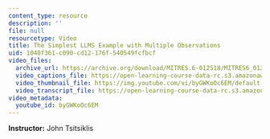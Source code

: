 ```yaml
---
content_type: resource
description: ''
file: null
resourcetype: Video
title: The Simplest LLMS Example with Multiple Observations
uid: 1040f361-c090-cd12-176f-540549fcfbcf
video_files:
  archive_url: https://archive.org/download/MITRES.6-012S18/MITRES6_012S18_L17-08_300k.mp4
  video_captions_file: https://open-learning-course-data-rc.s3.amazonaws.com/res-6-012-introduction-to-probability-spring-2018/98bc630a98995635accf2dc641644194_byGWKoOc6EM.vtt
  video_thumbnail_file: https://img.youtube.com/vi/byGWKoOc6EM/default.jpg
  video_transcript_file: https://open-learning-course-data-rc.s3.amazonaws.com/res-6-012-introduction-to-probability-spring-2018/e5f8b465193e2b577f8b62501aac16d8_byGWKoOc6EM.pdf
video_metadata:
  youtube_id: byGWKoOc6EM
---
```


**Instructor:** John Tsitsiklis